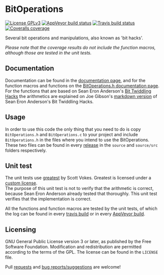 # BitOperations
[![License GPLv3][badge-license]][license]
[![AppVeyor build status][badge-appveyor]][appveyor]
[![Travis build status][badge-travis]][travis]
[![Coveralls coverage][badge-coveralls]][coveralls]

Several bit operations and manipulations, also known as 'bit hacks'.  

*Please note that the coverage results do not include the function macros, although those are tested in the unit tests.*

## Documentation
Documentation can be found in the [documentation page](http://vidavidorra.github.io/BitOperations/html/index.html), and for the
function macros and functions on the [BitOperations.h documentation 
page](http://vidavidorra.github.io/BitOperations/html/BitOperations_8h.html).  
For the functions that are based on Sean Eron Anderson's [Bit Twiddling Hacks](https://graphics.stanford.edu/~seander/bithacks.html)
the arithmetics are explained on Joe Gibson's [markdown version](https://github.com/gibsjose/BitHacks/blob/master/BitHacks.md) of
Sean Eron Anderson's Bit Twiddling Hacks.

## Usage
In order to use this code the only thing that you need to do is copy `BitOperations.h` and `BitOperations.c` to your project and
include `BitOperations.h` in the files where you intend to use the BitOperations. These two files can be found in every
[release](https://github.com/vidavidorra/BitOperations/releases) in the `source` and `source/src` folders respectively.

## Unit test
The unit tests use [greatest](https://github.com/silentbicycle/greatest/) by Scott Vokes. Greatest is licensed under a [custom
license](https://github.com/silentbicycle/greatest/blob/master/LICENSE).  
The purpose of this unit test is not to verify that the arithmetic is correct, because Sean Eron Anderson already tested that thoroughly.
This unit test verifies that the implementation is correct.  

All the functions and function macros are tested by the unit tests, of which the log can be found in every [travis
build](https://travis-ci.org/vidavidorra/BitOperations#L179-L257) or in every [AppVeyor
build](https://ci.appveyor.com/project/vidavidorra/bitoperations/build/artifacts).  

## Licensing
GNU General Public License version 3 or later, as published by the Free Software Foundation.
Modification and redistribution are permitted according to the terms of the GPL.
The license can be found in the `LICENSE` file.  

Pull [requests](https://github.com/vidavidorra/BitOperations/pulls) and [bug
reports/suggestions](https://github.com/vidavidorra/BitOperations/issues) are welcome!


[badge-license]:            https://img.shields.io/badge/license-GPLv3-blue.svg
[license]:                  https://github.com/vidavidorra/BitOperations/blob/master/LICENSE
[badge-appveyor]:           https://ci.appveyor.com/api/projects/status/730ef5s733aaoyyp?svg=true
[appveyor]:                 https://ci.appveyor.com/project/vidavidorra/bitoperations
[badge-travis]:             https://travis-ci.org/vidavidorra/BitOperations.svg
[travis]:                   https://travis-ci.org/vidavidorra/BitOperations
[badge-coveralls]:          https://coveralls.io/repos/vidavidorra/BitOperations/badge.svg?branch=master&service=github
[coveralls]:                https://coveralls.io/github/vidavidorra/BitOperations?branch=master
